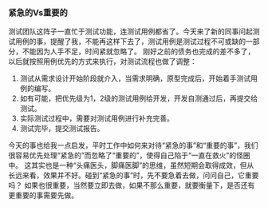 ### 紧急的Vs重要的

测试团队这阵子一直忙于测试功能，连测试用例都省了。今天来了新的同事问起测试用例的事，提醒了我，不能再这样下去了，测试用例是测试过程不可或缺的一部分，不能因为人手不足，时间紧就忽略了。 刚好之前的债务也完成的差不多了，以后就按照用例优先的方式来执行，对测试流程也做了调整：
1. 测试从需求设计开始阶段就介入，当需求明确，原型完成后，开始着手测试用例的编写。
2. 如有可能，把优先级为1，2级的测试用例给开发，开发自测通过后，再提交给测试。
3. 实际测试过程中，需要对测试用例进行补充完善。
4. 测试完毕，提交测试报告。

今天的事也给我一点启发，平时工作中如何来对待“紧急的事”和“重要的事”，我们很容易优先处理“紧急的”而忽略了“重要的”，使得自己陷于“一直在救火”的怪圈中。 这其实也是一种“头痛医头，脚痛医脚”的思维，虽然短期会取得成效，但从长远来看，效果并不好。碰到“紧急的事”时，先不要急着去做，问问自己，它重要吗？ 如果也很重要，当然要立即去做，如果不那么重要，就要衡量下，是否还有更重要的事需要先做。

